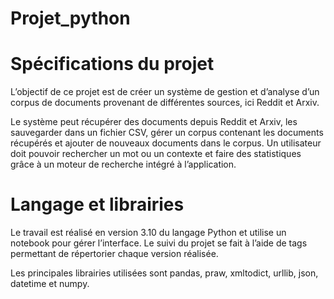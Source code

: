 # Projet_python

# Spécifications du projet 

L’objectif de ce projet est de créer un système de gestion et d’analyse d’un corpus de documents provenant de différentes sources, ici Reddit et Arxiv.

Le système peut récupérer des documents depuis Reddit et Arxiv, les sauvegarder dans un fichier CSV, gérer un corpus contenant les documents récupérés et ajouter de nouveaux documents dans le corpus. Un utilisateur doit pouvoir rechercher un mot ou un contexte et faire des statistiques grâce à un moteur de recherche intégré à l’application.

# Langage et librairies

Le travail est réalisé en version 3.10 du langage Python et utilise un notebook pour gérer l’interface. Le suivi du projet se fait à l’aide de tags permettant de répertorier chaque version réalisée.

Les principales librairies utilisées sont pandas, praw, xmltodict, urllib, json, datetime et numpy.
